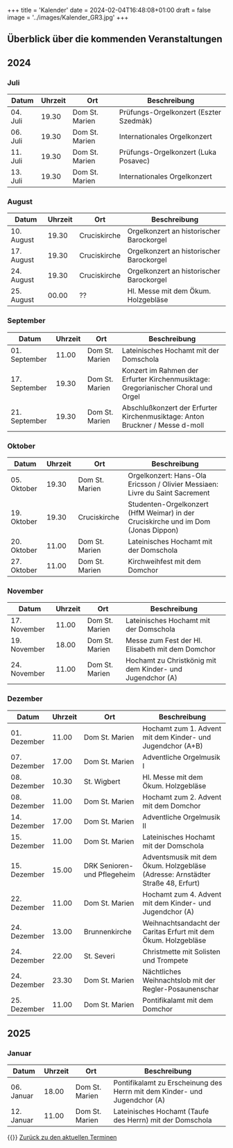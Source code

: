 +++
title = 'Kalender'
date = 2024-02-04T16:48:08+01:00
draft = false
image = '../images/Kalender_GR3.jpg'
+++

## Überblick über die kommenden Veranstaltungen

## 2024

### Juli

| Datum | Uhrzeit | Ort | Beschreibung |
|-------|---------|-----|--------------|
| 04. Juli | 19.30 | Dom St. Marien | Prüfungs-Orgelkonzert (Eszter Szedmàk) |
| 06. Juli | 19.30 | Dom St. Marien | Internationales Orgelkonzert |
| 11. Juli | 19.30 | Dom St. Marien | Prüfungs-Orgelkonzert (Luka Posavec) |
| 13. Juli | 19.30 | Dom St. Marien | Internationales Orgelkonzert |


### August

| Datum | Uhrzeit | Ort | Beschreibung |
|-------|---------|-----|--------------|
| 10. August | 19.30 | Cruciskirche | Orgelkonzert an historischer Barockorgel |
| 17. August | 19.30 | Cruciskirche | Orgelkonzert an historischer Barockorgel |
| 24. August | 19.30 | Cruciskirche | Orgelkonzert an historischer Barockorgel |
| 25. August | 00.00 | ?? | Hl. Messe mit dem Ökum. Holzgebläse |


### September

| Datum | Uhrzeit | Ort | Beschreibung |
|-------|---------|-----|--------------|
| 01. September | 11.00 | Dom St. Marien | Lateinisches Hochamt mit der Domschola |
| 17. September | 19.30 | Dom St. Marien | Konzert im Rahmen der Erfurter Kirchenmusiktage: Gregorianischer Choral und Orgel |
| 21. September | 19.30 | Dom St. Marien | Abschlußkonzert der Erfurter Kirchenmusiktage: Anton Bruckner / Messe d-moll |


### Oktober

| Datum | Uhrzeit | Ort | Beschreibung |
|-------|---------|-----|--------------|
| 05. Oktober | 19.30 | Dom St. Marien | Orgelkonzert: Hans-Ola Ericsson / Olivier Messiaen: Livre du Saint Sacrement |
| 19. Oktober | 19.30 | Cruciskirche | Studenten-Orgelkonzert (HfM Weimar) in der Cruciskirche und im Dom (Jonas Dippon) |
| 20. Oktober | 11.00 | Dom St. Marien | Lateinisches Hochamt mit der Domschola |
| 27. Oktober | 11.00 | Dom St. Marien | Kirchweihfest mit dem Domchor |


### November

| Datum | Uhrzeit | Ort | Beschreibung |
|-------|---------|-----|--------------|
| 17. November | 11.00 | Dom St. Marien | Lateinisches Hochamt mit der Domschola |
| 19. November | 18.00 | Dom St. Marien | Messe zum Fest der Hl. Elisabeth mit dem Domchor |
| 24. November | 11.00 | Dom St. Marien | Hochamt zu Christkönig mit dem Kinder- und Jugendchor (A) |


### Dezember

| Datum | Uhrzeit | Ort | Beschreibung |
|-------|---------|-----|--------------|
| 01. Dezember | 11.00 | Dom St. Marien | Hochamt zum 1. Advent mit dem Kinder- und Jugendchor (A+B) |
| 07. Dezember | 17.00 | Dom St. Marien | Adventliche Orgelmusik I |
| 08. Dezember | 10.30 | St. Wigbert | Hl. Messe mit dem Ökum. Holzgebläse |
| 08. Dezember | 11.00 | Dom St. Marien | Hochamt zum 2. Advent mit dem Domchor |
| 14. Dezember | 17.00 | Dom St. Marien | Adventliche Orgelmusik II |
| 15. Dezember | 11.00 | Dom St. Marien | Lateinisches Hochamt mit der Domschola |
| 15. Dezember | 15.00 | DRK Senioren- und Pflegeheim | Adventsmusik mit dem Ökum. Holzgebläse (Adresse: Arnstädter Straße 48, Erfurt) |
| 22. Dezember | 11.00 | Dom St. Marien | Hochamt zum 4. Advent mit dem Kinder- und Jugendchor (A) |
| 24. Dezember | 13.00 | Brunnenkirche | Weihnachtsandacht der Caritas Erfurt mit dem Ökum. Holzgebläse |
| 24. Dezember | 22.00 | St. Severi | Christmette mit Solisten und Trompete |
| 24. Dezember | 23.30 | Dom St. Marien | Nächtliches Weihnachtslob mit der Regler-Posaunenschar |
| 25. Dezember | 11.00 | Dom St. Marien | Pontifikalamt mit dem Domchor |

## 2025

### Januar

| Datum | Uhrzeit | Ort | Beschreibung |
|-------|---------|-----|--------------|
| 06. Januar | 18.00 | Dom St. Marien | Pontifikalamt zu Erscheinung des Herrn mit dem Kinder- und Jugendchor (A) |
| 12. Januar | 11.00 | Dom St. Marien | Lateinisches Hochamt (Taufe des Herrn) mit der Domschola |


{{<icon class="fa fa-arrow-left">}}&nbsp;[Zurück zu den aktuellen Terminen](../#three)